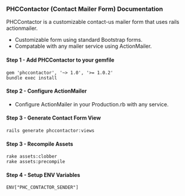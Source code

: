 ### PHCContactor (Contact Mailer Form) Documentation
PHCContactor is a customizable contact-us mailer form that uses rails actionmailer.  
  
* Customizable form using standard Bootstrap forms.  
* Compatable with any mailer service using ActionMailer.  
  
#### Step 1 - Add PHCContactor to your gemfile  
  
	gem 'phccontactor', '~> 1.0', '>= 1.0.2'  
	bundle exec install
  
#### Step 2 - Configure ActionMailer 
  
* Configure ActionMailer in your Production.rb with any service.  
  
#### Step 3 - Generate Contact Form View   
  
	rails generate phccontactor:views
  
#### Step 3 - Recompile Assets  
  
	rake assets:clobber
	rake assets:precompile
  
#### Step 4 - Setup ENV Variables  
  
	ENV["PHC_CONTACTOR_SENDER"]  
  